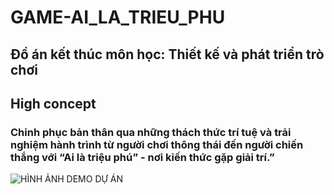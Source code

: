 # GAME-AI_LA_TRIEU_PHU
## Đồ án kết thúc môn học: Thiết kế và phát triển trò chơi

## High concept
### Chinh phục bản thân qua những thách thức trí tuệ và trải nghiệm hành trình từ người chơi thông thái đến người chiến thắng với “Ai là triệu phú” - nơi kiến thức gặp giải trí.”

![HÌNH ẢNH DEMO DỰ ÁN](https://i.imgur.com/vJBN1sc.png)





